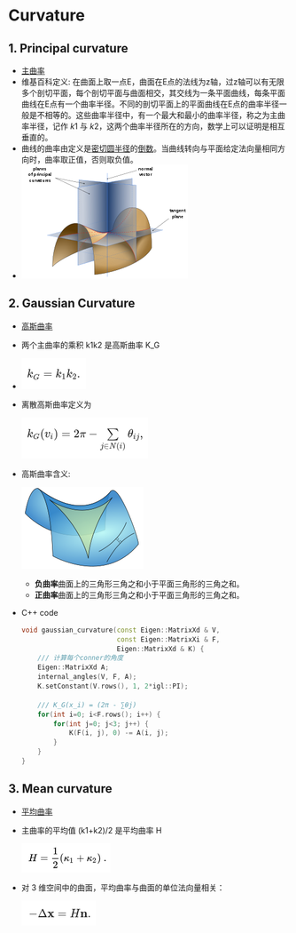 # Curvature
## 1. Principal curvature

- [主曲率](https://zh.wikipedia.org/wiki/%E4%B8%BB%E6%9B%B2%E7%8E%87)
- 维基百科定义: 在曲面上取一点E，曲面在E点的法线为z轴，过z轴可以有无限多个剖切平面，每个剖切平面与曲面相交，其交线为一条平面曲线，每条平面曲线在E点有一个曲率半径。不同的剖切平面上的平面曲线在E点的曲率半径一般是不相等的。这些曲率半径中，有一个最大和最小的曲率半径，称之为主曲率半径，记作 *k*1 与 *k*2，这两个曲率半径所在的方向，数学上可以证明是相互垂直的。
- 曲线的曲率由定义是[密切圆](https://zh.wikipedia.org/w/index.php?title=密切圆&action=edit&redlink=1)[半径](https://zh.wikipedia.org/wiki/半径)的[倒数](https://zh.wikipedia.org/wiki/倒数)。当曲线转向与平面给定法向量相同方向时，曲率取正值，否则取负值。
- ![](pics/300px-Minimal_surface_curvature_planes-en.svg.png)

## 2. Gaussian Curvature

- [高斯曲率](https://zh.wikipedia.org/wiki/%E9%AB%98%E6%96%AF%E6%9B%B2%E7%8E%87)
- 两个主曲率的乘积 k1k2 是高斯曲率 K_G
- ![](pics/K_G.png)

- 离散高斯曲率定义为

  ![](pics/discrete_Kg.png)

- 高斯曲率含义: 

  ![](pics/means_kg.png)

  - **负曲率**曲面上的三角形三角之和小于平面三角形的三角之和。
  - **正曲率**曲面上的三角形三角之和小于平面三角形的三角之和。

- C++ code

  ```c++
  void gaussian_curvature(const Eigen::MatrixXd & V,
                          const Eigen::MatrixXi & F,
                          Eigen::MatrixXd & K) {
      /// 计算每个conner的角度
      Eigen::MatrixXd A;
      internal_angles(V, F, A);
      K.setConstant(V.rows(), 1, 2*igl::PI);
  
      /// K_G(x_i) = (2π - ∑θj)
      for(int i=0; i<F.rows(); i++) {
          for(int j=0; j<3; j++) {
              K(F(i, j), 0) -= A(i, j);
          }
      }
  }
  ```

  



## 3. Mean curvature

- [平均曲率](https://zh.wikipedia.org/wiki/%E5%B9%B3%E5%9D%87%E6%9B%B2%E7%8E%87)

- 主曲率的平均值 (k1+k2)/2 是平均曲率 H

  ![](pics/mean_H.png)

- 对 3 维空间中的曲面，平均曲率与曲面的单位法向量相关：

  ![](pics/discrete_H.png)

